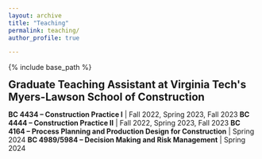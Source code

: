```yaml
---
layout: archive
title: "Teaching"
permalink: teaching/
author_profile: true

---
```


<style type='text/css'>
h2, h3, h4, h5, h6 {margin: 0;}
.br {display: block; margin-bottom: 0em; margin: 0;} 
</style>

{% include base_path %}

## Graduate Teaching Assistant at Virginia Tech's Myers-Lawson School of Construction

**BC 4434 – Construction Practice I**  | Fall 2022, Spring 2023, Fall 2023
**BC 4444 – Construction Practice II** | Fall 2022, Spring 2023, Fall 2023
**BC 4164 – Process Planning and Production Design for Construction** | Spring 2024
**BC 4989/5984 – Decision Making and Risk Management** | Spring 2024
